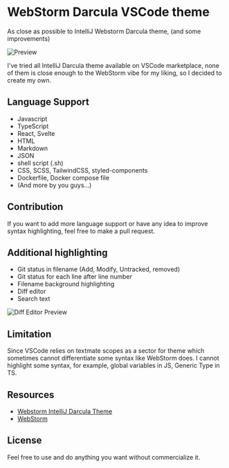 # WebStorm Darcula VSCode theme
As close as possible to IntelliJ Webstorm Darcula theme, (and some improvements)

![Preview](https://raw.githubusercontent.com/imekachi/webstorm-darcula/master/preview.png)

I've tried all IntelliJ Darcula theme available on VSCode marketplace, none of them is close enough to the WebStorm vibe for my liking, so I decided to create my own.

## Language Support
- Javascript
- TypeScript
- React, Svelte
- HTML
- Markdown
- JSON
- shell script (.sh)
- CSS, SCSS, TailwindCSS, styled-components
- Dockerfile, Docker compose file
- (And more by you guys...)

## Contribution
If you want to add more language support or have any idea to improve syntax highlighting, feel free to make a pull request.

## Additional highlighting
- Git status in filename (Add, Modify, Untracked, removed)
- Git status for each line after line number
- Filename background highlighting
- Diff editor
- Search text

![Diff Editor Preview](https://raw.githubusercontent.com/imekachi/webstorm-darcula/master/preview-diff.png)

## Limitation
Since VSCode relies on textmate scopes as a sector for theme which sometimes cannot differentiate some syntax like WebStorm does. I cannot highlight some syntax, for example, global variables in JS, Generic Type in TS.

## Resources
- [Webstorm IntelliJ Darcula Theme](https://marketplace.visualstudio.com/items?itemName=xr0master.webstorm-intellij-darcula-theme)
- [WebStorm](https://www.jetbrains.com/webstorm/)

## License
Feel free to use and do anything you want without commercialize it.

